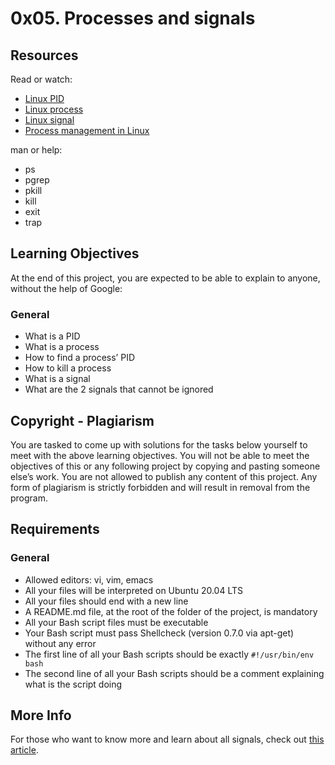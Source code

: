 # 0x05. Processes and signals

## Resources

Read or watch:

- [Linux PID](RESOURCE_LINK_1)
- [Linux process](RESOURCE_LINK_2)
- [Linux signal](RESOURCE_LINK_3)
- [Process management in Linux](RESOURCE_LINK_4)

man or help:

- ps
- pgrep
- pkill
- kill
- exit
- trap

## Learning Objectives

At the end of this project, you are expected to be able to explain to anyone, without the help of Google:

### General

- What is a PID
- What is a process
- How to find a process’ PID
- How to kill a process
- What is a signal
- What are the 2 signals that cannot be ignored

## Copyright - Plagiarism

You are tasked to come up with solutions for the tasks below yourself to meet with the above learning objectives. You will not be able to meet the objectives of this or any following project by copying and pasting someone else’s work. You are not allowed to publish any content of this project. Any form of plagiarism is strictly forbidden and will result in removal from the program.

## Requirements

### General

- Allowed editors: vi, vim, emacs
- All your files will be interpreted on Ubuntu 20.04 LTS
- All your files should end with a new line
- A README.md file, at the root of the folder of the project, is mandatory
- All your Bash script files must be executable
- Your Bash script must pass Shellcheck (version 0.7.0 via apt-get) without any error
- The first line of all your Bash scripts should be exactly `#!/usr/bin/env bash`
- The second line of all your Bash scripts should be a comment explaining what is the script doing

## More Info

For those who want to know more and learn about all signals, check out [this article](RESOURCE_LINK_SIGNALS_ARTICLE).
